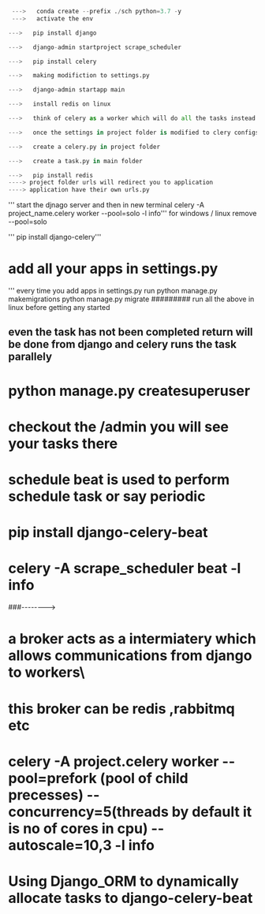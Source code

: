```python env
 --->   conda create --prefix ./sch python=3.7 -y
 --->   activate the env
 ```
 ```python env
 --->   pip install django
 ```

 ```python env
 --->   django-admin startproject scrape_scheduler
 ```
 ```python env
 --->   pip install celery
 ```
 ```python env
 --->   making modifiction to settings.py
 ```
 ```python env
 --->   django-admin startapp main
 ```
 ```python env
 --->   install redis on linux
 ```
 ```python env
 --->   think of celery as a worker which will do all the tasks instead of django
 ```
 ```python env
 --->   once the settings in project folder is modified to clery configs
 ```
 ```python env
 --->   create a celery.py in project folder
 ```
 ```python env
 --->   create a task.py in main folder
 ```
 ```python env
 --->   pip install redis
 ----> project folder urls will redirect you to application
 ----> application have their own urls.py 
 ```

 ''' start the djnago server and then in new terminal
   celery -A project_name.celery worker --pool=solo -l info''' for windows / linux remove --pool=solo

''' pip install django-celery'''
 # add all your apps in settings.py
 ''' every time you add apps in settings.py 
 run python manage.py makemigrations
  python manage.py migrate
  ######### run all the above in linux before getting any started
  ## even the task has not been completed return will be done from django and celery runs the task parallely

# python manage.py createsuperuser 
# checkout the /admin you will see your tasks there
# schedule beat is used to perform schedule task or say periodic 
# pip install django-celery-beat
# celery -A scrape_scheduler beat -l info
 ###-------->
 # a broker acts as a intermiatery which allows communications from django to workers\
 # this broker can be redis ,rabbitmq etc
 # celery -A project.celery worker --pool=prefork (pool of child precesses) --concurrency=5(threads by default it is no of cores in cpu) --autoscale=10,3 -l info
 # Using Django_ORM to dynamically allocate tasks to django-celery-beat